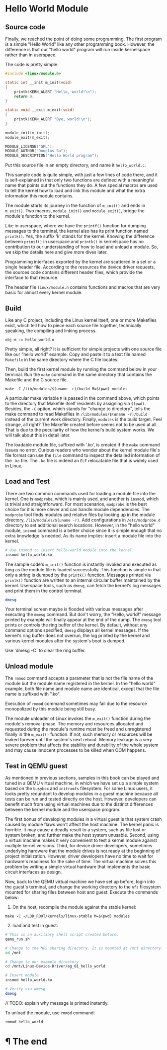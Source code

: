 # Hello World Module

## Source code

Finally, we reached the point of doing some programming. The first program is 
a simple "Hello World" like any other programming book. However, the difference
is that our "hello world" program will run inside kernelspace rather than in
userspace.

The code is pretty simple:

```C
#include <linux/module.h>

static int __init m_init(void)
{
	printk(KERN_ALERT "Hello, world!\n");
	return 0;
}

static void __exit m_exit(void)
{
	printk(KERN_ALERT "Bye, world!\n");
}

module_init(m_init);
module_exit(m_exit);

MODULE_LICENSE("GPL");
MODULE_AUTHOR("Douglas Su");
MODULE_DESCRIPTION("Hello World program");
```

Put this source file in an empty directory, and name it `hello_world.c`.

This sample code is quite simple, with just a few lines of code there, and it
is self-explained in that only two functions are defined with a meaningful name
that points out the functions they do. A few special macros are used to tell
the kernel how to load and link this module and what the extra information this
module contains.

The module starts its journey in the function of `m_init()` and ends in
`m_exit()`. Two macros, `module_init()` and `module_exit()`, bridge the module's
function to the kernel.

Like in userspace, where we have the `printf()` function for dumping messages
to the terminal, the kernel also has its print function named `printk()`. Yes,
the suffix 'k' stands for the kernel. Knowing the difference between `printf()`
in userspace and `printk()` in kernelspace has no contribution to our
understanding of how to load and unload a module. So, we skip the details here
and give more dives later.

Programming interfaces exported by the kernel are scattered in a set or a
single header file. According to the resources the device driver requests, the
sources code contains different header files, which provide the interface to
that resource.

The header file `linux/module.h` contains functions and macros that are very
basic for almost every kernel module.

## Build

Like any C project, including the Linux kernel itself, one or more Makefiles
exist, which tell how to piece each source file together, technically speaking,
the compiling and linking process.

```
obj-m := hello_world.o
```

Pretty simple, all right? It is sufficient for simple projects with one source
file like our "hello world" example. Copy and paste it to a text file named
`Makefile` in the same directory where the C file locates.

Then, build the first kernel module by running the command below in your
terminal. Run the `make` command in the same directory that contains the
Makefile and the C source file. 

```
make -C /lib/modules/$(uname -r)/build M=$(pwd) modules
```

A particular make variable `M` is passed in the command above, which points to
the directory that Makefile itself residents by assigning via `$(pwd)`. Besides,
the `-C` option, which stands for "change to directory", tells the make command
to read Makefiles in `/lib/modules/$(uname -r)/build` instead of the current
work directory. Finally, `modules` is the build target. Feel strange, all
right? The Makefile created before seems not to be used at all. That is due to
the peculiarity of how the kernel's build system works. We will talk about this
in detail later.

The loadable module file, suffixed with '.ko', is created if the `make` command
issues no error. Curious readers who wonder about the kernel module file's file
format can use the `file` command to inspect the detailed information of the
`.ko` file. The `.ko` file is indeed an `ELF` relocatable file that is widely
used in Linux.

## Load and Test

There are two common commands used for loading a module file into the kernel.
One is `modprobe`, which is mainly used, and another is `insmod`, which is
trivial and straightforward. For most scenarios, `modprobe` is the best choice
for it is more clever and can handle module dependencies. The `modprobe` tool
finds modules and relative files by looking up in the module directory,
`/lib/modules/$(uname -r)`. Add configurations in `/etc/modprobe.d` directory
to set additional search locations. However, in the "hello world" module,
`insmod` command is a better choice since it is simple enough that no extra
knowledge is needed. As its name implies: insert a module file into the kernel.

```bash
# Use insmod to insert hello-world module into the kernel.
insmod hello_world.ko
```

The sample code's `m_init()` function is instantly invoked and executed as long
as the module file is loaded successfully. This function is simple in that only
a string is dumped by the `printk()` function. Messages printed via `printk()`
function are written to an internal circular buffer maintained by the kernel.
Userspace tools, such as `dmesg`, can fetch the kernel's log messages and print
them in the control terminal.

```bash
dmesg
```

Your terminal screen maybe is flooded with various messages after executing the
`dmesg` command. But don't worry, the "Hello, world!" message printed by example
will finally appear at the end of the dump. The `dmesg` tool prints or controls
the ring buffer of the kernel. By default, without any command options
specified, `dmesg` displays all kernel messages. If the kernel's ring buffer
does not overrun, the log printed by the kernel and various kernel modules after
the system's boot is dumped.

Use 'dmesg -C` to clear the ring buffer.

## Unload module

The `rmmod` command accepts a parameter that is not the file name of the module
but the module name registered in the kernel. In the "hello world" example,
both file name and module name are identical, except that the file name is
suffixed with ".ko". 

Execution of `rmmod` command sometimes may fail due to the resource monopolized
by this module being still busy.

The module unloader of Linux invokes the `m_exit()` function during the module's
removal phase. The memory and resources allocated and requested during the
module's runtime must be freed and unregistered finally in the `m_exit()`
function. If not, such memory or resources will be leaked forever until the
system's next reboot. Memory leakage is a very severe problem that affects the
stability and durability of the whole system and may cause innocent processes to
be killed when OOM happens.

## Test in QEMU guest

As mentioned in previous sections, samples in this book can be played and tuned
in a QEMU virtual machine, in which we have set up a simple system based on the
`busybox` and `initramfs` filesystem. For some Linux users, it looks pretty
redundant to develop modules in a guest machine because all tests can be run and
tested directly on the host. However, developers can benefit much from using
virtual machines due to the distinct differences between the kernel module and
the userspace program.

The first bonus of developing modules in a virtual guest is that system crash
caused by module flaws won't affect the host machine. The kernel panic is
horrible. It may cause a deadly result to a system, such as file lost or system
broken, and further make the host system unusable. Second, using a virtual
machine makes it very convenient to test a kernel module against multiple kernel
versions. Third, for device driver developers, sometimes underlying hardware that
the module drives is not ready at the beginning of project initialization.
However, driver developers have no time to wait for hardware's readiness for the
sake of time. The virtual machine solves this problem by writing a simple
virtual hardware that implements the basic circuit interfaces as design.

Now, back to the QEMU virtual machine we have set up before, login into the
guest's terminal, and change the working directory to the `nfs` filesystem
mounted for sharing files between host and guest. Execute the commands below:

1. On the host, recompile the module against the stable kernel:

```
make -C ~/LDD_ROOT/kernels/linux-stable M=$(pwd) modules
```

2. load and test in guest:

```bash
# This is an auxiliary shell script created before.
qemu_run.sh

# Change to the NFS sharing direcotry. It is mounted at /mnt directory.
cd /mnt

# Change to our example directory
cd /mnt/Linux-Device-Driver/eg_01_hello_world

# Insert module
insmod hello_world.ko

# Verify via dmesg
dmesg
```

// TODO: explain why message is printed instantly.

To unload the module, use `rmmod` command:

```
rmmod hello_world
```

# ¶ The end


